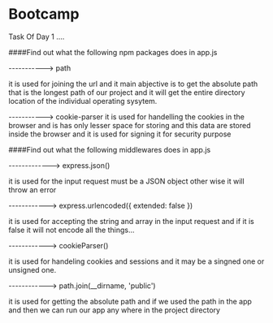 # Bootcamp

Task Of Day 1 ....


####Find out what the following npm packages does in app.js

-----------> path

it is used for joining the url and it main abjective is to get the absolute path that is the longest path of our project
and it will get the entire directory location of the individual operating sysytem.



-----------> cookie-parser
it is used for handelling the cookies in the browser and is has only lesser space for storing and this data are stored inside the browser and it is used for signing it for security purpose




####Find out what the following middlewares does in app.js

-------------> express.json()

it is used for the input request must be a JSON object other wise it will throw an error

------------> express.urlencoded({ extended: false })

it is used for accepting the string and array in the input request and if it is false it will not encode all the things...


------------> cookieParser()

it is used for handeling cookies and sessions and it may be a singned one or unsigned one.



------------> path.join(__dirname, 'public')

it is used for getting the absolute path and if we used the path in the app and then we can run our app any where in the project 
directory


